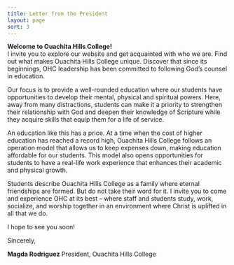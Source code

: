 ```yaml
---
title: Letter from the President
layout: page
sort: 3
---
```

**Welcome to Ouachita Hills College!**  
I invite you to explore our website and get acquainted with who we are. Find out what makes
Ouachita Hills College unique. Discover that since its beginnings, OHC leadership has been
committed to following God’s counsel in education.

Our focus is to provide a well-rounded education where our students have opportunities to
develop their mental, physical and spiritual powers. Here, away from many distractions,
students can make it a priority to strengthen their relationship with God and deepen their
knowledge of Scripture while they acquire skills that equip them for a life of service.

An education like this has a price. At a time when the cost of higher education has reached
a record high, Ouachita Hills College follows an operation model that allows us to keep
expenses down, making education affordable for our students. This model also opens
opportunities for students to have a real-life work experience that enhances their
academic and physical growth.

Students describe Ouachita Hills College as a family where eternal friendships are formed.
But do not take their word for it. I invite you to come and experience OHC at its best –
where staff and students study, work, socialize, and worship together in an environment
where Christ is uplifted in all that we do.

I hope to see you soon!


Sincerely,

**Magda Rodriguez**
President, Ouachita Hills College
